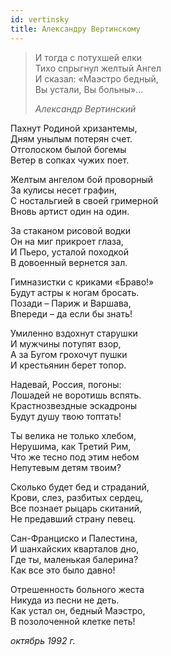 ```yaml
---
id: vertinsky
title: Александру Вертинскому
---
```


> И тогда с потухшей елки\
> Тихо спрыгнул желтый Ангел\
> И сказал: «Маэстро бедный,\
> Вы устали, Вы больны»...
>
> _Александр Вертинский_

Пахнут Родиной хризантемы,\
Дням унылым потерян счет.\
Отголоском былой богемы\
Ветер в сопках чужих поет.

Желтым ангелом бой проворный\
За кулисы несет графин,\
С ностальгией в своей гримерной\
Вновь артист один на один.

За стаканом рисовой водки\
Он на миг прикроет глаза,\
И Пьеро, усталой походкой\
В довоенный вернется зал.

Гимназистки с криками «Браво!»\
Будут астры к ногам бросать.\
Позади – Париж и Варшава,\
Впереди – да если бы знать!

Умиленно вздохнут старушки\
И мужчины потупят взор,\
А за Бугом грохочут пушки\
И крестьянин берет топор.

Надевай, Россия, погоны:\
Лошадей не воротишь вспять.\
Крастнозвездные эскадроны\
Будут душу твою топтать!

Ты велика не только хлебом,\
Нерушима, как Третий Рим,\
Что же тесно под этим небом\
Непутевым детям твоим?

Сколько будет бед и страданий,\
Крови, слез, разбитых сердец,\
Все познает рыцарь скитаний,\
Не предавший страну певец.

Сан-Франциско и Палестина,\
И шанхайских кварталов дно,\
Где ты, маленькая балерина?\
Как все это было давно!

Отрешенность больного жеста\
Никуда из песни не деть.\
Как устал он, бедный Маэстро,\
В позолоченной клетке петь!

_октябрь 1992 г._
